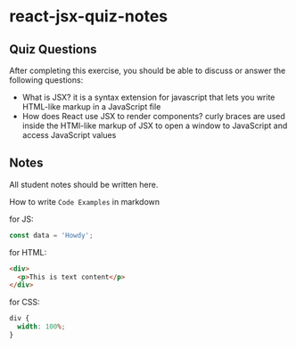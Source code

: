 # react-jsx-quiz-notes

## Quiz Questions

After completing this exercise, you should be able to discuss or answer the following questions:

- What is JSX?
  it is a syntax extension for javascript that lets you write HTML-like markup in a JavaScript file
- How does React use JSX to render components?
  curly braces are used inside the HTMl-like markup of JSX to open a window to JavaScript and access JavaScript values

## Notes

All student notes should be written here.

How to write `Code Examples` in markdown

for JS:

```javascript
const data = 'Howdy';
```

for HTML:

```html
<div>
  <p>This is text content</p>
</div>
```

for CSS:

```css
div {
  width: 100%;
}
```
